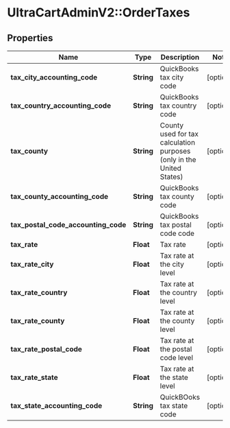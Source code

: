 # UltraCartAdminV2::OrderTaxes

## Properties
Name | Type | Description | Notes
------------ | ------------- | ------------- | -------------
**tax_city_accounting_code** | **String** | QuickBooks tax city code | [optional] 
**tax_country_accounting_code** | **String** | QuickBooks tax country code | [optional] 
**tax_county** | **String** | County used for tax calculation purposes (only in the United States) | [optional] 
**tax_county_accounting_code** | **String** | QuickBooks tax county code | [optional] 
**tax_postal_code_accounting_code** | **String** | QuickBooks tax postal code code | [optional] 
**tax_rate** | **Float** | Tax rate | [optional] 
**tax_rate_city** | **Float** | Tax rate at the city level | [optional] 
**tax_rate_country** | **Float** | Tax rate at the country level | [optional] 
**tax_rate_county** | **Float** | Tax rate at the county level | [optional] 
**tax_rate_postal_code** | **Float** | Tax rate at the postal code level | [optional] 
**tax_rate_state** | **Float** | Tax rate at the state level | [optional] 
**tax_state_accounting_code** | **String** | QuickBOoks tax state code | [optional] 



